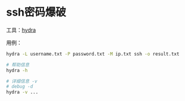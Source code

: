 # ssh密码爆破

工具：[hydra](https://github.com/vanhauser-thc/thc-hydra)

用例：

```bash
hydra -L username.txt -P password.txt -M ip.txt ssh -o result.txt

# 帮助信息
hydra -h

# 详细信息 -v
# debug -d
hydra -v ...
```

